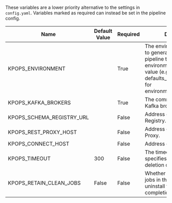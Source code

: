 These variables are a lower priority alternative to the settings in `config.yaml`. Variables marked as required can instead be set in the pipeline config.

| Name                      | Default Value | Required | Description                                                                                                                                                                  | Setting name        |
| ------------------------- | ------------- | -------- | ---------------------------------------------------------------------------------------------------------------------------------------------------------------------------- | ------------------- |
| KPOPS_ENVIRONMENT         |               | True     | The environment you want to generate and deploy the pipeline to. Suffix your environment files with this value (e.g. defaults_development.yaml for environment=development). | environment         |
| KPOPS_KAFKA_BROKERS       |               | True     | The comma separated Kafka brokers address.                                                                                                                                   | brokers             |
| KPOPS_SCHEMA_REGISTRY_URL |               | False    | Address of the Schema Registry.                                                                                                                                              | schema_registry_url |
| KPOPS_REST_PROXY_HOST     |               | False    | Address of the Kafka REST Proxy.                                                                                                                                             | kafka_rest_host     |
| KPOPS_CONNECT_HOST        |               | False    | Address of Kafka Connect.                                                                                                                                                    | kafka_connect_host  |
| KPOPS_TIMEOUT             | 300           | False    | The timeout in seconds that specifies when actions like deletion or deploy timeout.                                                                                          | timeout             |
| KPOPS_RETAIN_CLEAN_JOBS   | False         | False    | Whether to retain clean up jobs in the cluster or uninstall the, after completion.                                                                                           | retain_clean_jobs   |
